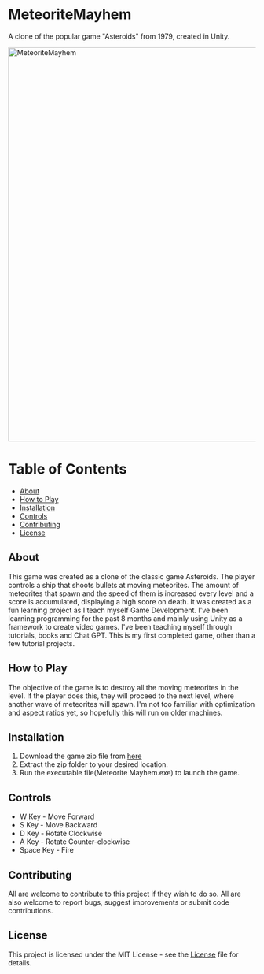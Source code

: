 # MeteoriteMayhem
A clone of the popular game "Asteroids" from 1979, created in Unity.

<img src="https://i.ibb.co/82myTHT/Image-Sequence-002-0284.jpg" alt="MeteoriteMayhem" width="800"/>

# Table of Contents
- [About](#About)
- [How to Play](#How-to-Play)
- [Installation](#Installation)
- [Controls](#Controls)
- [Contributing](#Contributing)
- [License](#License)



## About
This game was created as a clone of the classic game Asteroids.
The player controls a ship that shoots bullets at moving meteorites. The amount of meteorites that spawn and the speed of them
is increased every level and a score is accumulated, displaying a high score on death. 
It was created as a fun learning project as I teach myself Game Development.
I've been learning programming for the past 8 months and mainly using Unity as a framework to create video games. 
I've been teaching myself through tutorials, books and Chat GPT.
This is my first completed game, other than a few tutorial projects.

## How to Play
The objective of the game is to destroy all the moving meteorites in the level. If the player does this, they will 
proceed to the next level, where another wave of meteorites will spawn. I'm not too familiar with optimization and aspect ratios
yet, so hopefully this will run on older machines.

## Installation
1. Download the game zip file from [here](https://drive.google.com/file/d/1JEwSAEldx1IEQ_F3_mvFpB9fazfvV0y6/view?usp=sharing)
2. Extract the zip folder to your desired location.
3. Run the executable file(Meteorite Mayhem.exe) to launch the game.

## Controls
- W Key - Move Forward
- S Key - Move Backward
- D Key - Rotate Clockwise
- A Key - Rotate Counter-clockwise
- Space Key - Fire

## Contributing
All are welcome to contribute to this project if they wish to do so. All are also welcome to report bugs, suggest improvements or submit code contributions.

## License
This project is licensed under the MIT License - see the [License](https://github.com/kylelirette93/MeteoriteMayhem/blob/main/LICENSE) file for details.



